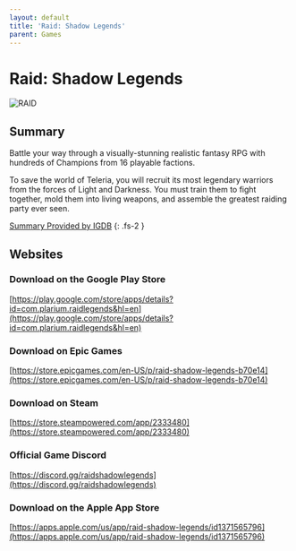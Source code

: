 ```yaml
---
layout: default
title: 'Raid: Shadow Legends'
parent: Games
---
```


# Raid: Shadow Legends

![RAID](https://cdn.discordapp.com/emojis/1265002064136900669.png)

## Summary

Battle your way through a visually-stunning realistic fantasy RPG with hundreds of Champions from 16 playable factions.

To save the world of Teleria, you will recruit its most legendary warriors from the forces of Light and Darkness. You must train them to fight together, mold them into living weapons, and assemble the greatest raiding party ever seen.

[Summary Provided by IGDB](https://www.igdb.com/games/raid-shadow-legends)
{: .fs-2 }

## Websites

### Download on the Google Play Store

[https://play.google.com/store/apps/details?id=com.plarium.raidlegends&hl=en](https://play.google.com/store/apps/details?id=com.plarium.raidlegends&hl=en)

### Download on Epic Games

[https://store.epicgames.com/en-US/p/raid-shadow-legends-b70e14](https://store.epicgames.com/en-US/p/raid-shadow-legends-b70e14)

### Download on Steam

[https://store.steampowered.com/app/2333480](https://store.steampowered.com/app/2333480)

### Official Game Discord

[https://discord.gg/raidshadowlegends](https://discord.gg/raidshadowlegends)

### Download on the Apple App Store

[https://apps.apple.com/us/app/raid-shadow-legends/id1371565796](https://apps.apple.com/us/app/raid-shadow-legends/id1371565796)